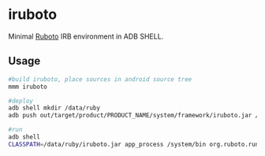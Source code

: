 # iruboto 

Minimal [Ruboto](http://ruboto.org/) IRB environment in ADB SHELL.

## Usage

```bash
#build iruboto, place sources in android source tree
mmm iruboto

#deploy
adb shell mkdir /data/ruby
adb push out/target/product/PRODUCT_NAME/system/framework/iruboto.jar /data/ruby

#run
adb shell
CLASSPATH=/data/ruby/iruboto.jar app_process /system/bin org.ruboto.run

```
